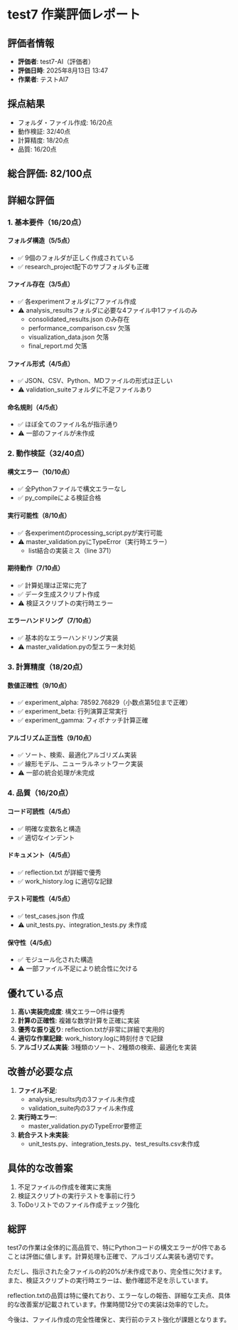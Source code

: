 # test7 作業評価レポート

## 評価者情報
- **評価者**: test7-AI（評価者）
- **評価日時**: 2025年8月13日 13:47
- **作業者**: テストAI7

## 採点結果
- フォルダ・ファイル作成: 16/20点
- 動作検証: 32/40点
- 計算精度: 18/20点
- 品質: 16/20点

## 総合評価: 82/100点

## 詳細な評価

### 1. 基本要件（16/20点）
#### フォルダ構造（5/5点）
- ✅ 9個のフォルダが正しく作成されている
- ✅ research_project配下のサブフォルダも正確

#### ファイル存在（3/5点）
- ✅ 各experimentフォルダに7ファイル作成
- ⚠️ analysis_resultsフォルダに必要な4ファイル中1ファイルのみ
  - consolidated_results.json のみ存在
  - performance_comparison.csv 欠落
  - visualization_data.json 欠落
  - final_report.md 欠落

#### ファイル形式（4/5点）
- ✅ JSON、CSV、Python、MDファイルの形式は正しい
- ⚠️ validation_suiteフォルダに不足ファイルあり

#### 命名規則（4/5点）
- ✅ ほぼ全てのファイル名が指示通り
- ⚠️ 一部のファイルが未作成

### 2. 動作検証（32/40点）
#### 構文エラー（10/10点）
- ✅ 全Pythonファイルで構文エラーなし
- ✅ py_compileによる検証合格

#### 実行可能性（8/10点）
- ✅ 各experimentのprocessing_script.pyが実行可能
- ⚠️ master_validation.pyにTypeError（実行時エラー）
  - list結合の実装ミス（line 371）

#### 期待動作（7/10点）
- ✅ 計算処理は正常に完了
- ✅ データ生成スクリプト作成
- ⚠️ 検証スクリプトの実行時エラー

#### エラーハンドリング（7/10点）
- ✅ 基本的なエラーハンドリング実装
- ⚠️ master_validation.pyの型エラー未対処

### 3. 計算精度（18/20点）
#### 数値正確性（9/10点）
- ✅ experiment_alpha: 78592.76829（小数点第5位まで正確）
- ✅ experiment_beta: 行列演算正常実行
- ✅ experiment_gamma: フィボナッチ計算正確

#### アルゴリズム正当性（9/10点）
- ✅ ソート、検索、最適化アルゴリズム実装
- ✅ 線形モデル、ニューラルネットワーク実装
- ⚠️ 一部の統合処理が未完成

### 4. 品質（16/20点）
#### コード可読性（4/5点）
- ✅ 明確な変数名と構造
- ✅ 適切なインデント

#### ドキュメント（4/5点）
- ✅ reflection.txt が詳細で優秀
- ✅ work_history.log に適切な記録

#### テスト可能性（4/5点）
- ✅ test_cases.json 作成
- ⚠️ unit_tests.py、integration_tests.py 未作成

#### 保守性（4/5点）
- ✅ モジュール化された構造
- ⚠️ 一部ファイル不足により統合性に欠ける

## 優れている点
1. **高い実装完成度**: 構文エラー0件は優秀
2. **計算の正確性**: 複雑な数学計算を正確に実装
3. **優秀な振り返り**: reflection.txtが非常に詳細で実用的
4. **適切な作業記録**: work_history.logに時刻付きで記録
5. **アルゴリズム実装**: 3種類のソート、2種類の検索、最適化を実装

## 改善が必要な点
1. **ファイル不足**: 
   - analysis_results内の3ファイル未作成
   - validation_suite内の3ファイル未作成
2. **実行時エラー**: 
   - master_validation.pyのTypeError要修正
3. **統合テスト未実装**: 
   - unit_tests.py、integration_tests.py、test_results.csv未作成

## 具体的な改善案
1. 不足ファイルの作成を確実に実施
2. 検証スクリプトの実行テストを事前に行う
3. ToDoリストでのファイル作成チェック強化

## 総評
test7の作業は全体的に高品質で、特にPythonコードの構文エラーが0件であることは評価に値します。計算処理も正確で、アルゴリズム実装も適切です。

ただし、指示された全ファイルの約20%が未作成であり、完全性に欠けます。また、検証スクリプトの実行時エラーは、動作確認不足を示しています。

reflection.txtの品質は特に優れており、エラーなしの報告、詳細な工夫点、具体的な改善案が記載されています。作業時間12分での実装は効率的でした。

今後は、ファイル作成の完全性確保と、実行前のテスト強化が課題となります。